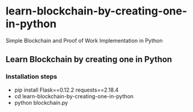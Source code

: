 # learn-blockchain-by-creating-one-in-python
Simple Blockchain and Proof of Work Implementation in Python

## Learn Blockchain by creating one in Python

### Installation steps
- pip install Flask==0.12.2 requests==2.18.4 
- cd learn-blockchain-by-creating-one-in-python
- python blockchain.py

